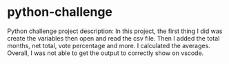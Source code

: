 # python-challenge
Python challenge project description: In this project, the first thing I did was create the variables then open and read the csv file. Then I added the total months, net total, vote percentage and more. I calculated the averages. Overall, I was not able to get the output to correctly show on vscode. 
